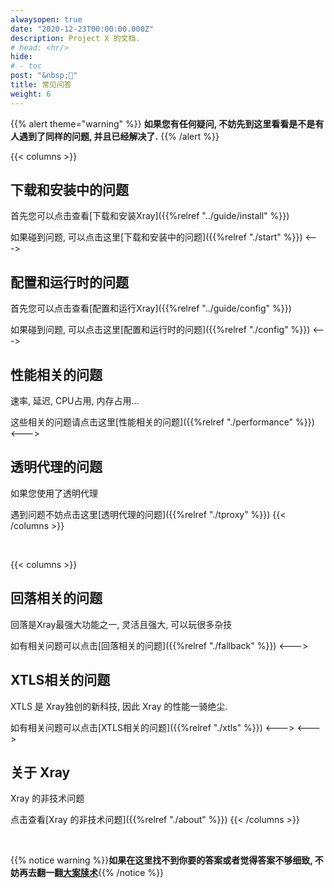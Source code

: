 ```yaml
---
alwaysopen: true
date: "2020-12-23T00:00:00.000Z"
description: Project X 的文档.
# head: <hr/>
hide:
# - toc
post: "&nbsp;💬"
title: 常见问答
weight: 6
---
```


{{% alert theme="warning" %}} **如果您有任何疑问, 不妨先到这里看看是不是有人遇到了同样的问题, 并且已经解决了.** {{% /alert %}}

{{< columns >}} 	
## 下载和安装中的问题
  
首先您可以点击查看[下载和安装Xray]({{%relref "../guide/install" %}})

如果碰到问题, 可以点击这里[下载和安装中的问题]({{%relref "./start" %}})
<--->
## 配置和运行时的问题
首先您可以点击查看[配置和运行Xray]({{%relref "../guide/config" %}})

如果碰到问题, 可以点击这里[配置和运行时的问题]({{%relref "./config" %}})
<--->

## 性能相关的问题
速率, 延迟, CPU占用, 内存占用... 
  
这些相关的问题请点击这里[性能相关的问题]({{%relref "./performance" %}})
<--->

## 透明代理的问题
如果您使用了透明代理
  
遇到问题不妨点击这里[透明代理的问题]({{%relref "./tproxy" %}})
{{< /columns >}}

<br />

{{< columns >}} 	
## 回落相关的问题
回落是Xray最强大功能之一, 灵活且强大, 可以玩很多杂技
  
如有相关问题可以点击[回落相关的问题]({{%relref "./fallback" %}})
<--->
## XTLS相关的问题
XTLS 是 Xray独创的新科技, 因此 Xray 的性能一骑绝尘.   
  
如有相关问题可以点击[XTLS相关的问题]({{%relref "./xtls" %}})
<--->
<--->

## 关于 Xray
Xray 的非技术问题
  
点击查看[Xray 的非技术问题]({{%relref "./about" %}})
{{< /columns >}}

<br />

{{% notice warning %}}**如果在这里找不到你要的答案或者觉得答案不够细致, 不妨再去翻一翻[大案牍术](../caseslip)**{{% /notice %}}

